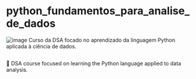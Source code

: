 # python_fundamentos_para_analise_de_dados

![image](https://user-images.githubusercontent.com/67797465/147160733-fd9649d5-1a61-4324-910c-c78d353a4504.png)
Curso da DSA focado no aprendizado da linguagem Python aplicada à ciência de dados.

##
🔴
DSA course focused on learning the Python language applied to data analysis.
